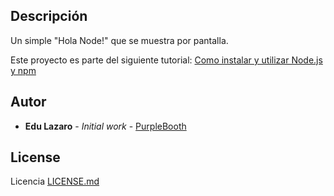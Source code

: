 ## Descripción
Un simple "Hola Node!" que se muestra por pantalla.

Este proyecto es parte del siguiente tutorial: [Como instalar y utilizar Node.js y npm](https://www.neoguias.com/node-npm/)

## Autor

* **Edu Lazaro** - *Initial work* - [PurpleBooth](https://github.com/neeonez)

## License

Licencia [LICENSE.md](LICENSE.md)